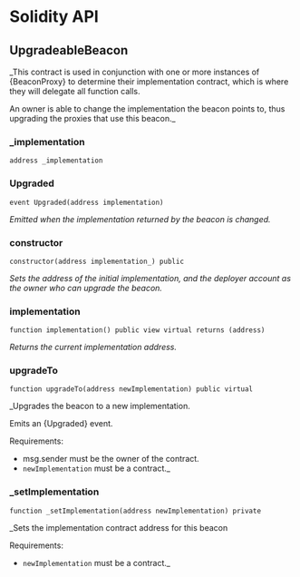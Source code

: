 # Solidity API

## UpgradeableBeacon

_This contract is used in conjunction with one or more instances of {BeaconProxy} to determine their
implementation contract, which is where they will delegate all function calls.

An owner is able to change the implementation the beacon points to, thus upgrading the proxies that use this beacon._

### _implementation

```solidity
address _implementation
```

### Upgraded

```solidity
event Upgraded(address implementation)
```

_Emitted when the implementation returned by the beacon is changed._

### constructor

```solidity
constructor(address implementation_) public
```

_Sets the address of the initial implementation, and the deployer account as the owner who can upgrade the
beacon._

### implementation

```solidity
function implementation() public view virtual returns (address)
```

_Returns the current implementation address._

### upgradeTo

```solidity
function upgradeTo(address newImplementation) public virtual
```

_Upgrades the beacon to a new implementation.

Emits an {Upgraded} event.

Requirements:

- msg.sender must be the owner of the contract.
- `newImplementation` must be a contract._

### _setImplementation

```solidity
function _setImplementation(address newImplementation) private
```

_Sets the implementation contract address for this beacon

Requirements:

- `newImplementation` must be a contract._

